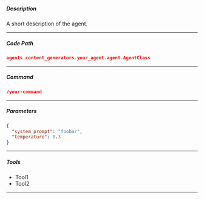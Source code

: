 ##### Description
A short description of the agent.

---

##### Code Path
```json
agents.content_generators.your_agent.agent.AgentClass
```
---

##### Command
```json
/your-command
```
---

##### Parameters
```json
{
  "system_prompt": "foobar",
  "temperature": 0.3
}
```
---
##### Tools
- Tool1
- Tool2

---